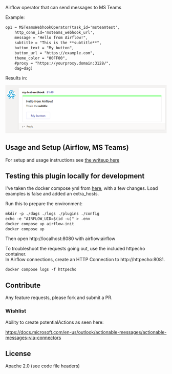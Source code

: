 
Airflow operator that can send messages to MS Teams

Example:

    op1 = MSTeamsWebhookOperator(task_id='msteamtest',
        http_conn_id='msteams_webhook_url',
        message = "Hello from Airflow!",
        subtitle = "This is the **subtitle**",
        button_text = "My button",
        button_url = "https://example.com",
        theme_color = "00FF00",
        #proxy = "https://yourproxy.domain:3128/",
        dag=dag)


Results in:

![example](example.png)        


## Usage and Setup (Airflow, MS Teams)

For setup and usage instructions see [the writeup here](https://code.mendhak.com/Airflow-MS-Teams-Operator/)


## Testing this plugin locally for development

I've taken the docker compose yml from [here](https://airflow.apache.org/docs/apache-airflow/stable/howto/docker-compose/index.html), with a few changes. Load examples is false and added an extra_hosts.

Run this to prepare the environment:

```
mkdir -p ./dags ./logs ./plugins ./config
echo -e "AIRFLOW_UID=$(id -u)" > .env
docker compose up airflow-init
docker compose up
```

Then open http://localhost:8080 with airflow:airflow

To troubleshoot the requests going out, use the included httpecho container.  
In Airflow connections, create an HTTP Connection to http://httpecho:8081. 

```
docker compose logs -f httpecho
```




## Contribute

Any feature requests, please fork and submit a PR. 

### Wishlist

Ability to create potentialActions as seen here:

https://docs.microsoft.com/en-us/outlook/actionable-messages/actionable-messages-via-connectors

## License

Apache 2.0 (see code file headers) 